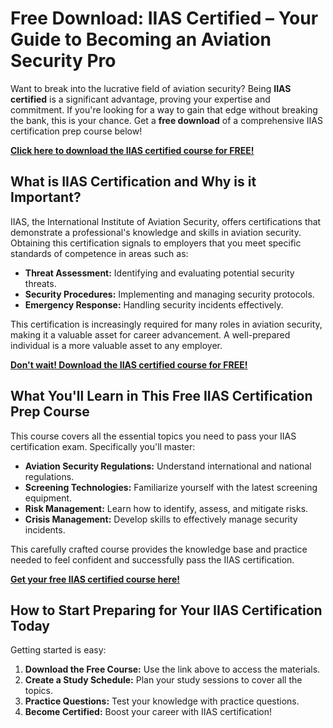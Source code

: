 # Free Download: IIAS Certified – Your Guide to Becoming an Aviation Security Pro

Want to break into the lucrative field of aviation security? Being **IIAS certified** is a significant advantage, proving your expertise and commitment. If you're looking for a way to gain that edge without breaking the bank, this is your chance. Get a **free download** of a comprehensive IIAS certification prep course below!

[**Click here to download the IIAS certified course for FREE!**](https://udemywork.com/iias-certified)

## What is IIAS Certification and Why is it Important?

IIAS, the International Institute of Aviation Security, offers certifications that demonstrate a professional's knowledge and skills in aviation security. Obtaining this certification signals to employers that you meet specific standards of competence in areas such as:

*   **Threat Assessment:** Identifying and evaluating potential security threats.
*   **Security Procedures:** Implementing and managing security protocols.
*   **Emergency Response:** Handling security incidents effectively.

This certification is increasingly required for many roles in aviation security, making it a valuable asset for career advancement. A well-prepared individual is a more valuable asset to any employer.

[**Don't wait! Download the IIAS certified course for FREE!**](https://udemywork.com/iias-certified)

## What You'll Learn in This Free IIAS Certification Prep Course

This course covers all the essential topics you need to pass your IIAS certification exam. Specifically you'll master:

*   **Aviation Security Regulations:** Understand international and national regulations.
*   **Screening Technologies:** Familiarize yourself with the latest screening equipment.
*   **Risk Management:** Learn how to identify, assess, and mitigate risks.
*   **Crisis Management:** Develop skills to effectively manage security incidents.

This carefully crafted course provides the knowledge base and practice needed to feel confident and successfully pass the IIAS certification.

[**Get your free IIAS certified course here!**](https://udemywork.com/iias-certified)

## How to Start Preparing for Your IIAS Certification Today

Getting started is easy:

1.  **Download the Free Course:** Use the link above to access the materials.
2.  **Create a Study Schedule:** Plan your study sessions to cover all the topics.
3.  **Practice Questions:** Test your knowledge with practice questions.
4.  **Become Certified:** Boost your career with IIAS certification!
